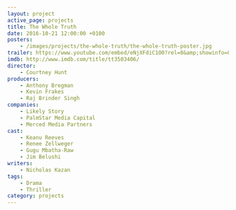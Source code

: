 ```yaml
---
layout: project
active_page: projects
title: The Whole Truth
date: 2016-10-21 12:00:00 +0100
posters:
    - /images/projects/the-whole-truth/the-whole-truth-poster.jpg
trailer: https://www.youtube.com/embed/eNjXFdiC1O0?rel=0&amp;showinfo=0
imdb: http://www.imdb.com/title/tt3503406/
director:
    - Courtney Hunt
producers:
    - Anthony Bregman
    - Kevin Frakes
    - Raj Brinder Singh
companies:
    - Likely Story
    - PalmStar Media Capital
    - Merced Media Partners
cast:
    - Keanu Reeves
    - Renee Zellweger
    - Gugu Mbatha-Raw
    - Jim Belushi
writers:
    - Nicholas Kazan
tags:
    - Drama
    - Thriller
category: projects
---
```

